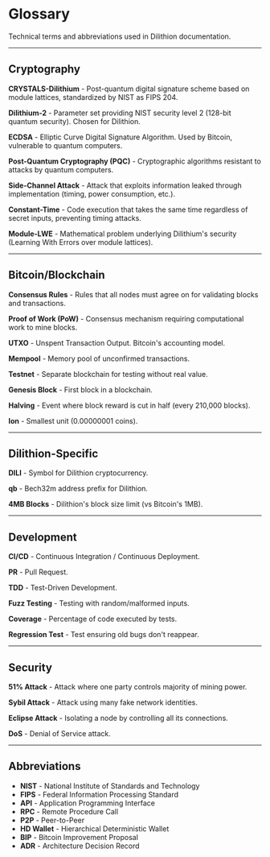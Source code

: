 # Glossary

Technical terms and abbreviations used in Dilithion documentation.

---

## Cryptography

**CRYSTALS-Dilithium** - Post-quantum digital signature scheme based on module lattices, standardized by NIST as FIPS 204.

**Dilithium-2** - Parameter set providing NIST security level 2 (128-bit quantum security). Chosen for Dilithion.

**ECDSA** - Elliptic Curve Digital Signature Algorithm. Used by Bitcoin, vulnerable to quantum computers.

**Post-Quantum Cryptography (PQC)** - Cryptographic algorithms resistant to attacks by quantum computers.

**Side-Channel Attack** - Attack that exploits information leaked through implementation (timing, power consumption, etc.).

**Constant-Time** - Code execution that takes the same time regardless of secret inputs, preventing timing attacks.

**Module-LWE** - Mathematical problem underlying Dilithium's security (Learning With Errors over module lattices).

---

## Bitcoin/Blockchain

**Consensus Rules** - Rules that all nodes must agree on for validating blocks and transactions.

**Proof of Work (PoW)** - Consensus mechanism requiring computational work to mine blocks.

**UTXO** - Unspent Transaction Output. Bitcoin's accounting model.

**Mempool** - Memory pool of unconfirmed transactions.

**Testnet** - Separate blockchain for testing without real value.

**Genesis Block** - First block in a blockchain.

**Halving** - Event where block reward is cut in half (every 210,000 blocks).

**Ion** - Smallest unit (0.00000001 coins).

---

## Dilithion-Specific

**DILI** - Symbol for Dilithion cryptocurrency.

**qb** - Bech32m address prefix for Dilithion.

**4MB Blocks** - Dilithion's block size limit (vs Bitcoin's 1MB).

---

## Development

**CI/CD** - Continuous Integration / Continuous Deployment.

**PR** - Pull Request.

**TDD** - Test-Driven Development.

**Fuzz Testing** - Testing with random/malformed inputs.

**Coverage** - Percentage of code executed by tests.

**Regression Test** - Test ensuring old bugs don't reappear.

---

## Security

**51% Attack** - Attack where one party controls majority of mining power.

**Sybil Attack** - Attack using many fake network identities.

**Eclipse Attack** - Isolating a node by controlling all its connections.

**DoS** - Denial of Service attack.

---

## Abbreviations

- **NIST** - National Institute of Standards and Technology
- **FIPS** - Federal Information Processing Standard
- **API** - Application Programming Interface
- **RPC** - Remote Procedure Call
- **P2P** - Peer-to-Peer
- **HD Wallet** - Hierarchical Deterministic Wallet
- **BIP** - Bitcoin Improvement Proposal
- **ADR** - Architecture Decision Record
